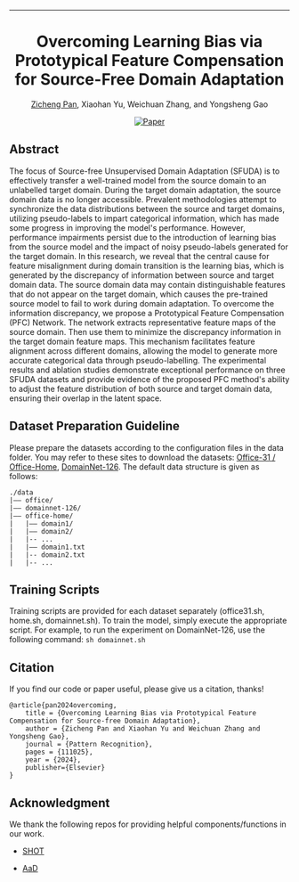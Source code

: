  ---

<div align="center">    
 
# Overcoming Learning Bias via Prototypical Feature Compensation for Source-Free Domain Adaptation

[Zicheng Pan](https://zichengpan.github.io/), Xiaohan Yu, Weichuan Zhang, and Yongsheng Gao

[![Paper](https://img.shields.io/badge/paper-Pattern%20Recognition%202024-blue)](https://www.sciencedirect.com/science/article/pii/S0031320324007763)

</div>

## Abstract
The focus of Source-free Unsupervised Domain Adaptation (SFUDA) is to effectively transfer a well-trained model from the source domain to an unlabelled target domain. During the target domain adaptation, the source domain data is no longer accessible. Prevalent methodologies attempt to synchronize the data distributions between the source and target domains, utilizing pseudo-labels to impart categorical information, which has made some progress in improving the model's performance. However, performance impairments persist due to the introduction of learning bias from the source model and the impact of noisy pseudo-labels generated for the target domain. In this research, we reveal that the central cause for feature misalignment during domain transition is the learning bias, which is generated by the discrepancy of information between source and target domain data. The source domain data may contain distinguishable features that do not appear on the target domain, which causes the pre-trained source model to fail to work during domain adaptation. To overcome the information discrepancy, we propose a Prototypical Feature Compensation (PFC) Network. The network extracts representative feature maps of the source domain. Then use them to minimize the discrepancy information in the target domain feature maps. This mechanism facilitates feature alignment across different domains, allowing the model to generate more accurate categorical data through pseudo-labelling. The experimental results and ablation studies demonstrate exceptional performance on three SFUDA datasets and provide evidence of the proposed PFC method's ability to adjust the feature distribution of both source and target domain data, ensuring their overlap in the latent space. 

## Dataset Preparation Guideline
Please prepare the datasets according to the configuration files in the data folder. You may refer to these sites to download the datasets: [Office-31 / Office-Home](https://github.com/tim-learn/SHOT), [DomainNet-126](https://ai.bu.edu/M3SDA/). The default data structure is given as follows:

```
./data
|–– office/
|–– domainnet-126/
|–– office-home/
|   |–– domain1/
|   |–– domain2/
|   |-- ...
|   |–– domain1.txt
|   |-- domain2.txt
|   |-- ...
```

## Training Scripts
Training scripts are provided for each dataset separately (office31.sh, home.sh, domainnet.sh). To train the model, simply execute the appropriate script. For example, to run the experiment on DomainNet-126, use the following command:
    ```
    sh domainnet.sh
    ```
    
## Citation
If you find our code or paper useful, please give us a citation, thanks!
```
@article{pan2024overcoming,
    title = {Overcoming Learning Bias via Prototypical Feature Compensation for Source-free Domain Adaptation},
    author = {Zicheng Pan and Xiaohan Yu and Weichuan Zhang and Yongsheng Gao},
    journal = {Pattern Recognition},
    pages = {111025},
    year = {2024},
    publisher={Elsevier}
}
```

## Acknowledgment
We thank the following repos for providing helpful components/functions in our work.

- [SHOT](https://github.com/tim-learn/SHOT)

- [AaD](https://github.com/Albert0147/AaD_SFDA)

  
